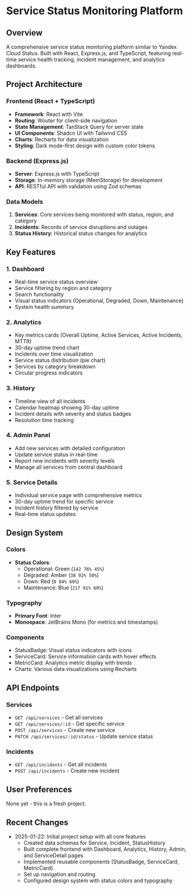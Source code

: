 # Service Status Monitoring Platform

## Overview
A comprehensive service status monitoring platform similar to Yandex Cloud Status. Built with React, Express.js, and TypeScript, featuring real-time service health tracking, incident management, and analytics dashboards.

## Project Architecture

### Frontend (React + TypeScript)
- **Framework**: React with Vite
- **Routing**: Wouter for client-side navigation
- **State Management**: TanStack Query for server state
- **UI Components**: Shadcn UI with Tailwind CSS
- **Charts**: Recharts for data visualization
- **Styling**: Dark mode-first design with custom color tokens

### Backend (Express.js)
- **Server**: Express.js with TypeScript
- **Storage**: In-memory storage (MemStorage) for development
- **API**: RESTful API with validation using Zod schemas

### Data Models
1. **Services**: Core services being monitored with status, region, and category
2. **Incidents**: Records of service disruptions and outages
3. **Status History**: Historical status changes for analytics

## Key Features

### 1. Dashboard
- Real-time service status overview
- Service filtering by region and category
- Search functionality
- Visual status indicators (Operational, Degraded, Down, Maintenance)
- System health summary

### 2. Analytics
- Key metrics cards (Overall Uptime, Active Services, Active Incidents, MTTR)
- 30-day uptime trend chart
- Incidents over time visualization
- Service status distribution (pie chart)
- Services by category breakdown
- Circular progress indicators

### 3. History
- Timeline view of all incidents
- Calendar heatmap showing 30-day uptime
- Incident details with severity and status badges
- Resolution time tracking

### 4. Admin Panel
- Add new services with detailed configuration
- Update service status in real-time
- Report new incidents with severity levels
- Manage all services from central dashboard

### 5. Service Details
- Individual service page with comprehensive metrics
- 30-day uptime trend for specific service
- Incident history filtered by service
- Real-time status updates

## Design System

### Colors
- **Status Colors**:
  - Operational: Green (`142 76% 45%`)
  - Degraded: Amber (`38 92% 50%`)
  - Down: Red (`0 84% 60%`)
  - Maintenance: Blue (`217 91% 60%`)

### Typography
- **Primary Font**: Inter
- **Monospace**: JetBrains Mono (for metrics and timestamps)

### Components
- StatusBadge: Visual status indicators with icons
- ServiceCard: Service information cards with hover effects
- MetricCard: Analytics metric display with trends
- Charts: Various data visualizations using Recharts

## API Endpoints

### Services
- `GET /api/services` - Get all services
- `GET /api/services/:id` - Get specific service
- `POST /api/services` - Create new service
- `PATCH /api/services/:id/status` - Update service status

### Incidents
- `GET /api/incidents` - Get all incidents
- `POST /api/incidents` - Create new incident

## User Preferences
None yet - this is a fresh project.

## Recent Changes
- 2025-01-22: Initial project setup with all core features
  - Created data schemas for Service, Incident, StatusHistory
  - Built complete frontend with Dashboard, Analytics, History, Admin, and ServiceDetail pages
  - Implemented reusable components (StatusBadge, ServiceCard, MetricCard)
  - Set up navigation and routing
  - Configured design system with status colors and typography
